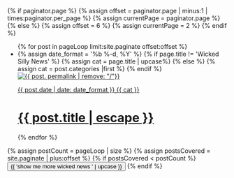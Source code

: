 {% if paginator.page %}
  {% assign offset = paginator.page | minus:1 | times:paginator.per_page %}
  {% assign currentPage = paginator.page %}
{% else %}
  {% assign offset = 6 %}
  {% assign currentPage = 2 %}
{% endif %}

<div class = 'child main postContainer' id='blogContainer' data-page='{{ currentPage }}' data-totalPages='{{ paginator.total_pages }}'>
  <ul class = 'more-list'>
    {% for post in pageLoop  limit:site.paginate offset:offset %}
      <li class = 'flex out post-item'>  
        {% assign date_format = '%b %-d, %Y' %}
        {% if page.title != 'Wicked Silly News' %}
          {% assign cat = page.title | upcase%}
        {% else %}
          {% assign cat = post.categories |first %}
        {% endif %}
        <a class='post-image child main' href='{{ post.url | relative_url }}'>
          <img src = '{{ site.baseurl }}/assets/posts/{{ post. permalink | remove: "/"}}.jpg' alt = '{{ post. permalink | remove: "/"}}'/></a>
        <a class = 'post-summary child third flex-down' href='{{ post.url | relative_url }}'>
          <p class = 'flex out'>
          <span class = 'post-meta'>{{ post.date | date: date_format }}</span>
          <span class = 'right {{ cat | downcase }}'>{{ cat }}</span>
          </p>
          <p><h1>{{ post.title | escape }}</h1></p>
        </a>
      </li>
      {% endfor %}
    </ul>
    {% assign postCount = pageLoop | size %}
    {% assign postsCovered = site.paginate | plus:offset %}
    {% if postsCovered < postCount %}
      <button class="loadMore flex">{{ 'show me more wicked news ' | upcase }}<span><i class="fa fa-arrow-down" aria-hidden="true"></i></span></button>
    {% endif %}
  </div>